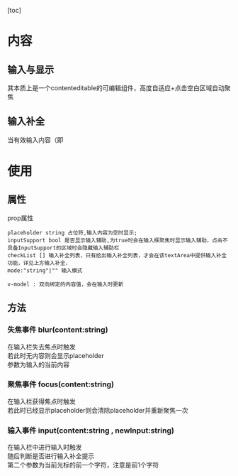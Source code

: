 [toc]

# 内容

## 输入与显示

其本质上是一个contenteditable的可编辑组件，高度自适应+点击空白区域自动聚焦

## 输入补全

当有效输入内容（即

# 使用

## 属性

prop属性

~~~
placeholder string 占位符,输入内容为空时显示;
inputSupport bool 是否显示输入辅助,为true时会在输入框聚焦时显示输入辅助，点击不具备InputSupport的区域时会隐藏输入辅助栏
checkList [] 输入补全列表，只有给出输入补全列表，才会在该textArea中提供输入补全功能，详见上方输入补全，
mode:"string"|"" 输入模式
~~~

~~~
v-model : 双向绑定的内容值，会在输入时更新
~~~

## 方法

### 失焦事件 blur(content:string)

在输入栏失去焦点时触发  
若此时无内容则会显示placeholder  
参数为输入的当前内容

### 聚焦事件 focus(content:string)

在输入栏获得焦点时触发   
若此时已经显示placeholder则会清除placeholder并重新聚焦一次

### 输入事件 input(content:string , newInput:string)

在输入栏中进行输入时触发  
随后判断是否进行输入补全提示  
第二个参数为当前光标的前一个字符，注意是前1个字符

